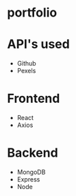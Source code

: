 # portfolio

# API's used
* Github
* Pexels

# Frontend
* React
* Axios

# Backend
* MongoDB
* Express
* Node


